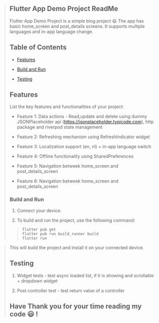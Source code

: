 > ## Flutter App Demo Project ReadMe
>
> Flutter App Demo Project is a simple blog project :smiley:
> The app has basic home_screen and post_details screens.
> It supports multiple languages and in-app language change.
>
> ## Table of Contents
>
> - [Features](#features)
>
> - [Build and Run](#build-and-run)
>
> - [Testing](#testing)
>
> ## Features
>
> List the key features and functionalities of your project:
>
> - Feature 1: Data actions - Read,update and delete using dummy JSONPlaceholder api (https://jsonplaceholder.typicode.com), http package and riverpod state management
>
> - Feature 2: Refreshing mechanism using RefreshIndicator widget
>
> - Feature 3: Localization support (en, nl) + in-app language switch
>
> - Feature 4: Offline functionality using SharedPreferences
>
> - Feature 5: Navigation betweek home_screen and post_details_screen
>
> - Feature 6: Navigation betweek home_screen and post_details_screen
>
> ### Build and Run
>
> 1.  Connect your device.
>
> 2.  To build and run the project, use the following command:
>
> > ```
> > flutter pub get
> > flutter pub run build_runner build
> > flutter run
> > ```

> This will build the project and install it on your connected device.
>
> ## Testing
>
> 1.  Widget tests - test async loaded list, if it is showing and scrollable + dropdown widget
>
> 2.  Post controller test - test return value of a controller
>
> ## Have Thank you for your time reading my code :smiley: !
